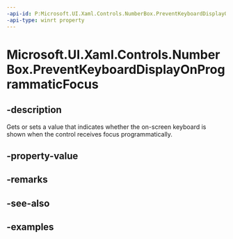 ```yaml
---
-api-id: P:Microsoft.UI.Xaml.Controls.NumberBox.PreventKeyboardDisplayOnProgrammaticFocus
-api-type: winrt property
---
```


# Microsoft.UI.Xaml.Controls.NumberBox.PreventKeyboardDisplayOnProgrammaticFocus

<!--
public bool PreventKeyboardDisplayOnProgrammaticFocus { get; set; }
-->

## -description

Gets or sets a value that indicates whether the on-screen keyboard is shown when the control receives focus programmatically.

## -property-value

## -remarks

## -see-also

## -examples

